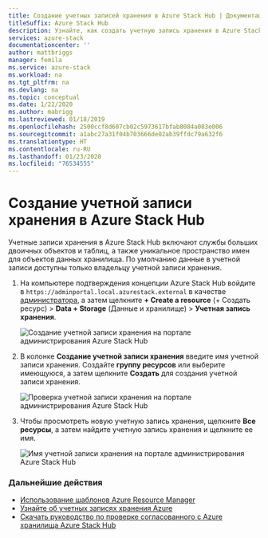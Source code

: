 ```yaml
---
title: Создание учетных записей хранения в Azure Stack Hub | Документация Майкрософт
titleSuffix: Azure Stack Hub
description: Узнайте, как создать учетную запись хранения в Azure Stack Hub.
services: azure-stack
documentationcenter: ''
author: mattbriggs
manager: femila
ms.service: azure-stack
ms.workload: na
ms.tgt_pltfrm: na
ms.devlang: na
ms.topic: conceptual
ms.date: 1/22/2020
ms.author: mabrigg
ms.lastreviewed: 01/18/2019
ms.openlocfilehash: 2500ccf8d607cb02c5973617bfab8084a083e006
ms.sourcegitcommit: a1abc27a31f04b703666de02ab39ffdc79a632f6
ms.translationtype: HT
ms.contentlocale: ru-RU
ms.lasthandoff: 01/23/2020
ms.locfileid: "76534555"
---
```

# <a name="create-storage-accounts-in-azure-stack-hub"></a>Создание учетной записи хранения в Azure Stack Hub

Учетные записи хранения в Azure Stack Hub включают службы больших двоичных объектов и таблиц, а также уникальное пространство имен для объектов данных хранилища. По умолчанию данные в учетной записи доступны только владельцу учетной записи хранения.

1. На компьютере подтверждения концепции Azure Stack Hub войдите в `https://adminportal.local.azurestack.external` в качестве [администратора](../asdk/asdk-connect.md), а затем щелкните **+ Create a resource** (+ Создать ресурс)  > **Data + Storage** (Данные и хранилище)  > **Учетная запись хранения**.

   ![Создание учетной записи хранения на портале администрирования Azure Stack Hub](media/azure-stack-provision-storage-account/image01.png)

2. В колонке **Создание учетной записи хранения** введите имя учетной записи хранения. Создайте **группу ресурсов** или выберите имеющуюся, а затем щелкните **Создать** для создания учетной записи хранения.

   ![Проверка учетной записи хранения на портале администрирования Azure Stack Hub](media/azure-stack-provision-storage-account/image02.png)

3. Чтобы просмотреть новую учетную запись хранения, щелкните **Все ресурсы**, а затем найдите учетную запись хранения и щелкните ее имя.

    ![Имя учетной записи хранения на портале администрирования Azure Stack Hub](media/azure-stack-provision-storage-account/image03.png)

### <a name="next-steps"></a>Дальнейшие действия

- [Использование шаблонов Azure Resource Manager](../user/azure-stack-arm-templates.md)
- [Узнайте об учетных записях хранения Azure](/azure/storage/common/storage-create-storage-account)
- [Скачать руководство по проверке согласованного с Azure хранилища Azure Stack Hub](https://aka.ms/azurestacktp1doc)
